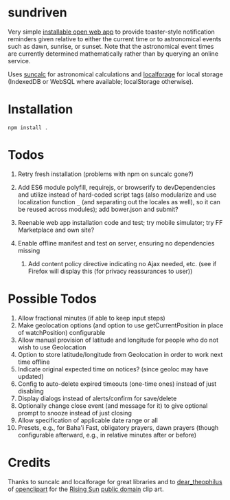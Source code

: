 # sundriven

Very simple [installable open web app](https://developer.mozilla.org/en-US/Apps)
to provide toaster-style notification reminders given relative to either the
current time or to astronomical events such as dawn, sunrise, or sunset.
Note that the astronomical event times are currently determined
mathematically rather than by querying an online service.

Uses [suncalc](https://github.com/mourner/suncalc) for astronomical
calculations and [localforage](https://github.com/mozilla/localForage)
for local storage (IndexedDB or WebSQL where available; localStorage
otherwise).

# Installation
```
npm install .
```

# Todos
1. Retry fresh installation (problems with npm on suncalc gone?)

1. Add ES6 module polyfill, requirejs, or browserify to devDependencies and utilize instead of hard-coded script tags (also modularize and use localization function `_` (and separating out the locales as well), so it can be reused across modules); add bower.json and submit?
1. Reenable web app installation code and test; try mobile simulator; try FF Marketplace and own site?
1. Enable offline manifest and test on server, ensuring no dependencies missing
    1. Add content policy directive indicating no Ajax needed, etc. (see if Firefox will display this (for privacy reassurances to user))

# Possible Todos
1. Allow fractional minutes (if able to keep input steps)
1. Make geolocation options (and option to use getCurrentPosition in place of watchPosition) configurable
1. Allow manual provision of latitude and longitude for people who do not wish to use Geolocation
1. Option to store latitude/longitude from Geolocation in order to work next time offline
1. Indicate original expected time on notices? (since geoloc may have updated)
1. Config to auto-delete expired timeouts (one-time ones) instead of just disabling
1. Display dialogs instead of alerts/confirm for save/delete
1. Optionally change close event (and message for it) to give optional prompt to snooze instead of just closing
1. Allow specification of applicable date range or all
1. Presets, e.g., for Baha'i Fast, obligatory prayers, dawn prayers (though configurable afterward, e.g., in relative minutes after or before)

# Credits

Thanks to suncalc and localforage for great libraries and to
[dear_theophilus](http://openclipart.org/user-detail/dear_theophilus) of
[openclipart](http://openclipart.org)
for the
[Rising Sun](http://openclipart.org/detail/122071/rising-sun-by-dear_theophilus)
[public domain](http://openclipart.org/share) clip art.
